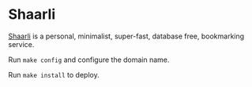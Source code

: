 # Shaarli

[Shaarli](https://github.com/shaarli/Shaarli) is a personal, minimalist,
super-fast, database free, bookmarking service.

Run `make config` and configure the domain name.

Run `make install` to deploy.
